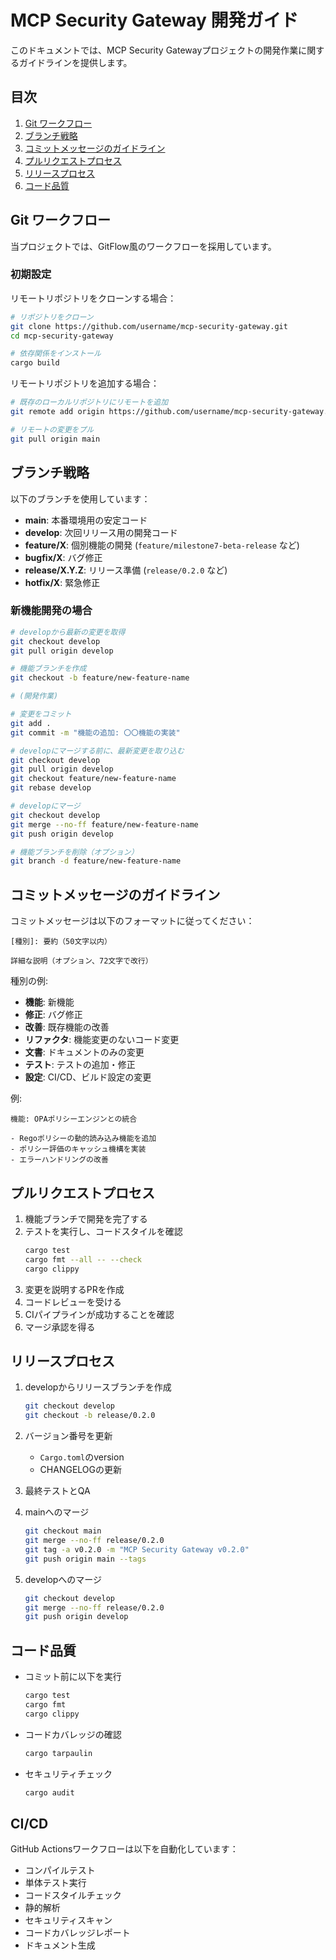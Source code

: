 # MCP Security Gateway 開発ガイド

このドキュメントでは、MCP Security Gatewayプロジェクトの開発作業に関するガイドラインを提供します。

## 目次

1. [Git ワークフロー](#git-ワークフロー)
2. [ブランチ戦略](#ブランチ戦略)
3. [コミットメッセージのガイドライン](#コミットメッセージのガイドライン)
4. [プルリクエストプロセス](#プルリクエストプロセス)
5. [リリースプロセス](#リリースプロセス)
6. [コード品質](#コード品質)

## Git ワークフロー

当プロジェクトでは、GitFlow風のワークフローを採用しています。

### 初期設定

リモートリポジトリをクローンする場合：

```bash
# リポジトリをクローン
git clone https://github.com/username/mcp-security-gateway.git
cd mcp-security-gateway

# 依存関係をインストール
cargo build
```

リモートリポジトリを追加する場合：

```bash
# 既存のローカルリポジトリにリモートを追加
git remote add origin https://github.com/username/mcp-security-gateway.git

# リモートの変更をプル
git pull origin main
```

## ブランチ戦略

以下のブランチを使用しています：

- **main**: 本番環境用の安定コード
- **develop**: 次回リリース用の開発コード
- **feature/X**: 個別機能の開発 (`feature/milestone7-beta-release` など)
- **bugfix/X**: バグ修正
- **release/X.Y.Z**: リリース準備 (`release/0.2.0` など)
- **hotfix/X**: 緊急修正

### 新機能開発の場合

```bash
# developから最新の変更を取得
git checkout develop
git pull origin develop

# 機能ブランチを作成
git checkout -b feature/new-feature-name

# (開発作業)

# 変更をコミット
git add .
git commit -m "機能の追加: 〇〇機能の実装"

# developにマージする前に、最新変更を取り込む
git checkout develop
git pull origin develop
git checkout feature/new-feature-name
git rebase develop

# developにマージ
git checkout develop
git merge --no-ff feature/new-feature-name
git push origin develop

# 機能ブランチを削除（オプション）
git branch -d feature/new-feature-name
```

## コミットメッセージのガイドライン

コミットメッセージは以下のフォーマットに従ってください：

```
[種別]: 要約（50文字以内）

詳細な説明（オプション、72文字で改行）
```

種別の例:
- **機能**: 新機能
- **修正**: バグ修正
- **改善**: 既存機能の改善
- **リファクタ**: 機能変更のないコード変更
- **文書**: ドキュメントのみの変更
- **テスト**: テストの追加・修正
- **設定**: CI/CD、ビルド設定の変更

例:
```
機能: OPAポリシーエンジンとの統合

- Regoポリシーの動的読み込み機能を追加
- ポリシー評価のキャッシュ機構を実装
- エラーハンドリングの改善
```

## プルリクエストプロセス

1. 機能ブランチで開発を完了する
2. テストを実行し、コードスタイルを確認
   ```bash
   cargo test
   cargo fmt --all -- --check
   cargo clippy
   ```
3. 変更を説明するPRを作成
4. コードレビューを受ける
5. CIパイプラインが成功することを確認
6. マージ承認を得る

## リリースプロセス

1. developからリリースブランチを作成
   ```bash
   git checkout develop
   git checkout -b release/0.2.0
   ```

2. バージョン番号を更新
   - `Cargo.toml`のversion
   - CHANGELOGの更新

3. 最終テストとQA

4. mainへのマージ
   ```bash
   git checkout main
   git merge --no-ff release/0.2.0
   git tag -a v0.2.0 -m "MCP Security Gateway v0.2.0"
   git push origin main --tags
   ```

5. developへのマージ
   ```bash
   git checkout develop
   git merge --no-ff release/0.2.0
   git push origin develop
   ```

## コード品質

- コミット前に以下を実行
  ```bash
  cargo test
  cargo fmt
  cargo clippy
  ```

- コードカバレッジの確認
  ```bash
  cargo tarpaulin
  ```

- セキュリティチェック
  ```bash
  cargo audit
  ```

## CI/CD

GitHub Actionsワークフローは以下を自動化しています：

- コンパイルテスト
- 単体テスト実行
- コードスタイルチェック
- 静的解析
- セキュリティスキャン
- コードカバレッジレポート
- ドキュメント生成 